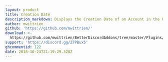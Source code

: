 ```yaml
---
layout: product
title: Creation Date
description_markdown: Displays the Creation Date of an Account in the UserPopout and UserModal.
author: mwittrien
github: 'https://github.com/mwittrien/'
download: >-
  https://github.com/mwittrien/BetterDiscordAddons/tree/master/Plugins/CreationDate
support: 'https://discord.gg/Z7PBux5'
ghcommentid: 122
date: 2018-10-23T21:19:29.328Z
---
```


